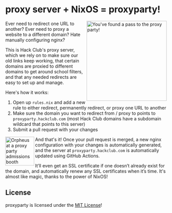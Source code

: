 # proxy server + NixOS = proxyparty!

<img src="https://cloud-j2qw0ldis-hack-club-bot.vercel.app/00img_0098.jpg" width="250" alt="You've found a pass to the proxy party!" align="right" />

Ever need to redirect one URL to another? Ever need to proxy a website to a different domain? Hate manually configuring nginx?

This is Hack Club's proxy server, which we rely on to make sure our old links keep working, that certain domains are proxied to different domains to get around school filters, and that any needed redirects are easy to set up and manage.

Here's how it works:

1. Open up `rules.nix` and add a new rule to either redirect, permanently redirect, or proxy one URL to another
2. Make sure the domain you want to redirect from / proxy to points to `proxyparty.hackclub.com` (most Hack Club domains have a subdomain wildcard that points to this server)
3. Submit a pull request with your changes

<img src="https://cloud-e428gpdi3-hack-club-bot.vercel.app/0img_0099.jpg" width="90" alt="Orpheus at a proxy party admissions booth" align="left" />

And that's it! Once your pull request is merged, a new nginx configuration with your changes is automatically generated, and the server at `proxyparty.hackclub.com` is automatically updated using GitHub Actions.

It’ll even get an SSL certificate if one doesn’t already exist for the domain, and automatically renew any SSL certificates when it’s time. It's almost like magic, thanks to the power of NixOS!

## License

proxyparty is licensed under the [MIT License](LICENSE.md)!
